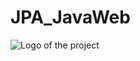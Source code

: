 # JPA_JavaWeb



 ![Logo of the project](https://www.logicbig.com/tutorials/java-ee-tutorial/jpa/images/jpa.png=CAU)

